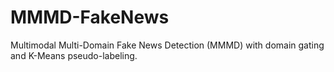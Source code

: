 # MMMD-FakeNews
Multimodal Multi-Domain Fake News Detection (MMMD) with domain gating and K-Means pseudo-labeling.
